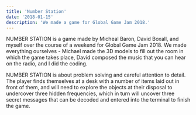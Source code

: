 ```yaml
---
title: 'Number Station'
date: '2018-01-15'
description: 'We made a game for Global Game Jam 2018.'
---
```


NUMBER STATION is a game made by Micheal Baron, David Boxall, and myself over the course of a weekend for Global Game Jam 2018. We made everything ourselves - Michael made the 3D models to fill out the room in which the game takes place, David composed the music that you can hear on the radio, and I did the coding.

NUMBER STATION is about problem solving and careful attention to detail. The player finds themselves at a desk with a number of items laid out in front of them, and will need to explore the objects at their disposal to undercover three hidden frequencies, which in turn will uncover three secret messages that can be decoded and entered into the terminal to finish the game. 